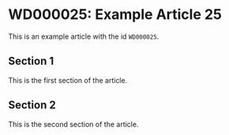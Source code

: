 # WD000025: Example Article 25

This is an example article with the id `WD000025`.

## Section 1

This is the first section of the article.

## Section 2

This is the second section of the article.
